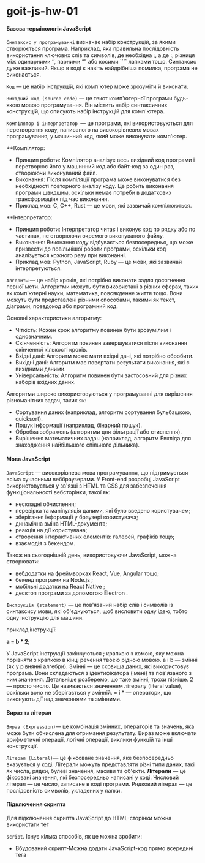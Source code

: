 # goit-js-hw-01

#### **Базова термінологія JavaScript**

`Синтаксис у програмуванні` визначає набір конструкцій, за якими створюється
програма. Наприклад, яка правильна послідовність використання ключових слів та
символів, де необхідна ;, а де :, різниця між одинарними ‘’, парними “” або
косими ```` лапками тощо. Синтаксис дуже важливий. Якщо в коді є навіть
найдрібніша помилка, програма не виконається.

`Код` — це набір інструкцій, які комп'ютер може зрозуміти й виконати.

`Вихідний код (source code)` — це текст комп'ютерної програми будь-якою мовою
програмування. Він містить набір синтаксичних конструкцій, що описують набір
інструкцій для комп'ютера.

`Компілятор і інтерпретатор `— це програми, які використовуються для
перетворення коду, написаного на високорівневих мовах програмування, у машинний
код, який може виконувати комп'ютер.

\*\*Компілятор:

- Принцип роботи: Компілятор аналізує весь вихідний код програми і перетворює
  його у машинний код або байт-код за один раз, створюючи виконуваний файл.
- Виконання: Після компіляції програма може виконуватися без необхідності
  повторного аналізу коду. Це робить виконання програми швидшим, оскільки немає
  потреби в додаткових трансформаціях під час виконання.
- Приклад мов: C, C++, Rust — це мови, які зазвичай компілюються.

\*\*Інтерпретатор:

- Принцип роботи: Інтерпретатор читає і виконує код по рядку або по частинах, не
  створюючи окремого виконуваного файлу.
- Виконання: Виконання коду відбувається безпосередньо, що може призвести до
  повільнішої роботи програми, оскільки код аналізується кожного разу при
  виконанні.
- Приклад мов: Python, JavaScript, Ruby — це мови, які зазвичай інтерпретуються.

`Алгоритм` — це набір кроків, які потрібно виконати задля досягнення певної
мети. Алгоритми можуть бути використані в різних сферах, таких як комп'ютерні
науки, математика, повсякденне життя тощо. Вони можуть бути представлені різними
способами, такими як текст, діаграми, псевдокод або програмний код.

Основні характеристики алгоритму:

- Чіткість: Кожен крок алгоритму повинен бути зрозумілим і однозначним.
- Скінченність: Алгоритм повинен завершуватися після виконання скінченної
  кількості кроків.
- Вхідні дані: Алгоритм може мати вхідні дані, які потрібно обробити.
- Вихідні дані: Алгоритм має повертати результати виконання, які є вихідними
  даними.
- Універсальність: Алгоритм повинен бути застосовний для різних наборів вхідних
  даних.

Алгоритми широко використовуються у програмуванні для вирішення різноманітних
задач, таких як:

- Сортування даних (наприклад, алгоритм сортування бульбашкою, quicksort).
- Пошук інформації (наприклад, бінарний пошук).
- Обробка зображень (алгоритми для фільтрації або стиснення).
- Вирішення математичних задач (наприклад, алгоритм Евкліда для знаходження
  найбільшого спільного дільника).

#### **Мова JavaScript**

`JavaScript` — високорівнева мова програмування, що підтримується всіма
сучасними веббраузерами. У Front-end розробці JavaScript використовується у
зв'язці з HTML та CSS для забезпечення функціональності вебсторінки, такої як:

- нескладні обчислення;
- перевірка та маніпуляція даними, які було введено користувачем;
- зберігання інформації у браузері користувача;
- динамічна зміна HTML-документа;
- реакція на дії користувача;
- створення інтерактивних елементів: галерей, графіків тощо;
- взаємодія з бекендом.

Також на сьогоднішній день, використовуючи JavaScript, можна створювати:

- вебдодатки на фреймворках React, Vue, Angular тощо;
- бекенд програми на Node.js ;
- мобільні додатки на React Native ;
- десктоп програми за допомогою Electron .

`Інструкція (statement)` — це пов'язаний набір слів і символів із синтаксису
мови, які об'єднуються, щоб висловити одну ідею, тобто одну інструкцію для
машини.

приклад інструкції:

**a = b \* 2;**

У JavaScript інструкції закінчуються ; крапкою з комою, яку можна порівняти з
крапкою в кінці речення твоєю рідною мовою. a і b — змінні (як у рівнянні
алгебри). Змінні — це сховища даних, які використовує програма. Вони складаються
з ідентифікатора (імені) та пов'язаного з ним значення. Детальніше розберемо, що
таке змінні, трохи пізніше. 2 — просто число. Це називається значенням літералу
(literal value), оскільки воно не зберігається у змінній. = і \* — оператори, що
виконують дії над значеннями та змінними.

#### **Вираз та літерал**

`Вираз (Expression)`— це комбінація змінних, операторів та значень, яка може
бути обчислена для отримання результату. Вираз може включати арифметичні
операції, логічні операції, виклики функцій та інші конструкції.

`Літерал (Literal)`— це фіксоване значення, яке безпосередньо вказується у коді.
Літерали можуть представляти різні типи даних, такі як числа, рядки, булеві
значення, масиви та об'єкти. **Літерали** — це фіксовані значення, які
безпосередньо написані у коді. Числовий літерал — це число, записане в коді
програми. Рядковий літерал — це послідовність символів, укладених у лапки.

#### **Підключення скрипта**

Для підключення скрипта JavaScript до HTML-сторінки можна використати тег

`script`. Існує кілька способів, як це можна зробити:

- Вбудований скрипт-Можна додати JavaScript-код прямо всередині тега <script>
  всередині тега <head>:
- Зовнішній скрипт-По-перше, треба створити окремий файл із розширенням .js, що
  містить JavaScript-код. Потім під'єднати цей файл до HTML-сторінки за
  допомогою тега <script>, вказавши шлях до файлу в атрибуті src: \*\*\_Тег
  <script> з атрибутом defer можна вставити як у <head>, так і в <body> — немає
  жодної різниці._**

Атрибут `defer` вказує браузеру, що скрипт повинен бути виконаний після того, як
HTML-документ буде повністю завантажений. Це дозволяє уникнути затримки
відображення вмісту сторінки.

У багатьох випадках краще використовувати зовнішні скрипти, щоб зробити код
більш читабельним, зручним для підтримки та перевикористання.

**Суворий режим** Суворий режим (англ. strict mode) у JavaScript — це
спеціальний режим виконання коду, який дає змогу переводити скрипт у режим
повної відповідності сучасному стандарту. Це запобігає певним помилкам,
наприклад, використанню небезпечних і застарілих конструкцій, що робить код
надійнішим та дозволяє легше його підтримувати.

Щоб увімкнути суворий режим, потрібно додати директиву 'use strict'; на початок
скрипта. Наприклад:

`'use strict'; // Код у суворому режимі`

**Виведення даних** Розробнику потрібно перевіряти правильність роботи програми
в певний момент часу та виводити інформацію в певному місці коду. Для цього є
консоль в інструментах розробника браузера на вкладці Console. Наступні
комбінації клавіш відкривають інструменти розробника на вкладці Console: Windows
і Linux — Ctrl + Shift + J; MacOS — Command + Option + J .

#### **Метод console.log()**

Щоб вивести дані в консоль розробника використовується метод `console.log()`.

console.log(value); Значення value, яке вказано в круглих дужках, буде виведено
в консоль розробника при виконанні програми.

console.log("JavaScript is awesome!"); console.log(10); При виконанні цього коду
в консоль розробника будуть послідовно виведені рядок і число.

#### **Змінні та типи даних**

`Оголошення змінних` `Змінна` — це контейнер, який використовується для
зберігання даних. Змінна складається з:

- ідентифікатора (унікального імені);
- області памяті, де зберігається її значення. Змінну можна уявити, як коробку з
  написом (іменем), у якій щось лежить (значення).

У JavaScript оголошення змінних може виконуватися за допомогою трьох основних
ключових слів: var, let та const. Кожне з них має свої особливості і
використовується в різних контекстах.

- **`var`**: Використовуйте для змінних зі старим кодом, але будьте обережні з
  підняттям.
- **`let`**: Використовуйте для змінних, які можуть змінюватися в межах блоку.
- **`const`**: Використовуйте для констант, які не повинні змінюватися.

Після ключового слова, через пробіл, вказується ім'я змінної (у прикладі: age та
username). Щоб присвоїти змінній значення, використовують оператор присвоєння =
Інструкція оголошення змінної закінчується крапкою з комою ; .

**Перевизначення значення** Для перевизначення значення раніше оголошеної
змінної треба після імені такої змінної поставити літерал присвоєння`=`і після
нього записати нове значення. Для оголошення змінної, якій згодом можна задати
нове значення, використовується ключове слово `let`.

`Змінним, оголошеним через let, необов'язково відразу задавати значення. У разі оголошення змінної без значення, змінна ініціалізується зі спеціальним значенням undefined (англ. не визначено).`

**різниця між `const` і `let`**

Основна відмінність між const і let полягає в можливості перевизначення значення
змінної після її оголошення. Ключове слово `const` запобігає перевизначенню
значення для змінної. Ключове слово `let` дозволяє змінювати значення змінної
після її оголошення.

Правило використання const та let може бути таким: — Використовуй const за
замовчуванням для оголошення змінних. — Використовуй let, якщо потрібно
змінювати значення змінної під час виконання скрипту. Це правило допоможе писати
більш надійний, зрозумілий код, який легко підтримувати.

**Найменування**

1. Імена змінних можуть складатися з літер (a-z, A-Z), цифр (0-9), символів
   підкреслення (\_) та знака долара ($).
2. Першим символом в імені змінної має бути літера латиниці, символ підкреслення
   або знак долара. Інші символи можуть бути будь-якими з допустимих.
3. Імена змінних чутливі до регістру, тобто змінні user, usEr та User вважаються
   різними змінними. При camelCase нотації \*\*\*\*перше слово пишеться малими
   літерами, а кожне наступне починається з великої літери, наприклад: user,
   getUserData, isActive, activeGuestCount

`!!!` існують зарезервовані ключові слова. Ці слова мають спеціальне значення та
використовуються для певних конструкцій у мові. Не можна використовувати ключові
слова як імена змінних, оскільки це спричинить помилки в коді.

**Типи даних**

Примітивні типи даних використовуються для зберігання та обробки різних видів
інформації у програмі. JavaScript змінна не обмежена певним типом даних, тому
може зберігати значення різних типів.

Числа `(Number)` можуть бути позитивними чи негативними, цілими або дробовими.
Ціла та дробова частини числа розділяються крапкою. const age = 20; const salary
= 3710.84;

Рядок `(String)` є послідовністю символів, вкладених в одинарні '' або подвійні
лапки "". const username = 'Mango995'; const description = "JavaScript is
awesome!";

Логічний тип даних `(Boolean)` має лише два значення: true і false. На відміну
від рядків, логічний тип даних пишеться без лапок. Порівняй: true — це логічне
значення; "true" — це рядок, що містить слово true.

**Спеціальні значення**

У JavaScript існують два спеціальні значення: `null` і `undefined`. Обидва
означають відсутність значення.

`null` явно вказує на відсутність значення та часто використовується
розробниками для позначення порожнього значення. Це значення має бути явно
присвоєно змінній, щоб вказати, що змінна не містить ніяких дійсних даних.

Значення `undefined` автоматично присвоюється змінній, якщо:

1. змінній було явно задано значення undefined ; змінна була оголошена, але ще
   не була ініціалізована значенням.

2. Значення undefined вказує на невизначеність значення змінної, тобто каже нам,
   що значення на даний момент невідоме чи невизначене.

**Оператор `typeof`**

Оператор `typeof` використовується для визначення типу даних значення або
виразу.

const quantity = `17`; console.log(typeof quantity);

// виведе `"number"`

const message = `"JavaScript is awesome!"`; console.log(typeof message);

// виведе `"string"`

const isSidebarOpen = `false`; console.log(typeof isSidebarOpen);

// виведе `"boolean"`

let username; console.log(typeof username);

// виведе `"undefined"`

let status = `null`; console.log(typeof status);

// виведе `"object"`

**Арифметичні операції**

Оператор `(+)` використовується для складання двох чисел.

Оператор `(-)` використовується для віднімання одного числа від іншого.

Оператор `(*)` використовується для множення двох чисел.

Оператор `(/)` використовується для ділення одного числа на інше.

Оператор `(%)` повертає остачу від ділення одного числа на інше.

Оператор `(**)` використовується для піднесення числа до степеня.

**Комбіновані оператори**

`Додавання`: +=. Приклад: x += y еквівалентно x = x + y

`Віднімання`: -=. Приклад: x -= y еквівалентно x = x - y

`Множення`: _=. Приклад: x _= y еквівалентно x = x \* y

`Ділення`: /=. Приклад: x /= y еквівалентно x = x / y

`Остача від ділення`: %=. Приклад: x %= y еквівалентно x = x % y

#### **Рядки**

**Конкатенація рядків**

Якщо застосувати оператор + до рядка та будь-якого іншого типу даних,
результатом буде новий рядок, що містить об'єднання вихідних значень. Це
називається `конкатенація (склеювання)`.

Під час конкатенації можна використовувати значення змінних, щоб складати рядки
з динамічними значеннями. Для цього необхідно вказати ім'я змінної, у це місце
буде підставлено її значення. Під час конкатенації будь-який тип даних буде
приведено до рядка та поєднано з іншим рядком. Проте порядок операндів має
значення. Перетворення типів відбувається лише в момент операції додавання з
рядком. До цього моменту застосовуються нормальні правила математики.

console.log(1 + "2"); // "12" console.log(1 + "2" + 4); // "124" console.log(1 +
2 + "4"); // "34"

В останньому прикладі спочатку виконується математичне додавання для перших двох
чисел 1 і 2, потім число 3 перетворюється на рядок "3" і поєднується з рядком
"4".

**Перетворення типів: `рядки`**

Перетворення типів у JavaScript — це процес зміни значення одного типу даних на
інший тип даних. Перетворення типів може відбуватися в різних ситуаціях,
наприклад, під час виконання арифметичних операцій з різними типами даних або
порівняння значень.

`Явне перетворення типів` виконується програмістом і використовується за
потребою. Для перетворення будь-якого значення на рядок можна використовувати
вбудовану функцію String(), яка повертає результат у вигляді рядка.

console.log(String(5)); // "5"

console.log(String(true)); // "true"

console.log(String(false)); // "false"

console.log(String(null)); // "null"

console.log(String(undefined)); // "undefined"

`Неявне перетворення типів` відбувається автоматично під час виконання операцій
або обчислень. Наприклад, якщо виконується операція додавання (+) між рядком та
іншим типом даних, JavaScript автоматично перетворює значення операнда на рядок
і виконує конкатенацію рядків.

console.log("5" + 3); // "53"

console.log("5" + true); // "5true"

console.log("5" + false); // "5false"

console.log("5" + null); // "5null"

console.log("5" + undefined); // "5undefined"

**Шаблонні рядки**

Шаблонні рядки — це синтаксис, який полегшує об'єднання статичного тексту з
динамічним (тобто текстом, що містить змінні, обчислення тощо). Шаблонні рядки
дозволяють уникати користування заплутаною конкатенацією та роблять код більш
читабельним.

**_Синтаксис шаблонного рядка_**

Шаблонні рядки огортаються зворотними лапками (англ. backticks) ` (``) `

Шаблонні рядки дозволяють підставляти значення змінних безпосередньо всередині
рядка за допомогою синтаксису інтерполяції `${змінна}.`

**Інтерполяція рядків** — це спосіб вставляти значення змінних і виразів
безпосередньо в рядковий літерал через плейсхолдери, які обчислюються під час
виконання.

**Довжина рядка**

Довжина рядка визначається кількістю символів у ньому. Щоб дізнатися довжину
рядка, використовується вбудована властивість `length`. Щоб отримати значення
цієї властивості, необхідно звернутися до неї через крапку після імені змінної
чи рядкового літералу.

const productName = "Repair droid";

`// Якщо у змінній зберігається рядок` console.log(productName.length); // 12

`// Якщо рядковий літерал` console.log("Repair droid".length); // 12

Використання властивості `length` дозволяє легко визначити довжину будь-якого
рядка та використовувати цю інформацію для виконання різних операцій і
перевірок.

**Індексація рядків**

Рядки — це набори символів, де кожен символ має свій порядковий номер (індекс).
Індексація елементів рядка починається з нуля. Перший символ має індекс 0,
другий — індекс 1, третій — 2 і так далі.

Для доступу до певного символу рядка ми використовуємо синтаксис квадратних
дужок, де вказуємо індекс потрібного символу: string[index], тобто
рядок[індекс].

Отримання останнього символу рядка можливе за його індексом `string[lastIndex]`.
Щоб знайти індекс останнього символу рядка, треба від довжини цього рядка
відняти одиницю `string.length - 1`

const product = "Repair droid";

const lastElementIndex = product.length - 1;

console.log(product[lastElementIndex]); // 'd'

Для доступу до останнього символу рядка без створення проміжної змінної ми
можемо вставити вираз `(product.length - 1)` безпосередньо у квадратні дужки при
зверненні до елемента.

const product = "Repair droid";

console.log(product[product.length - 1]); // 'd'

_Приклад_

const courseTopic = "JavaScript essentials";

const courseTopicLength = courseTopic.length; // Довжина рядка

const firstElement = courseTopic[0]; // Перший символ

const lastElement = courseTopic[courseTopic.length-1]; // Останній

**Оператори рівності**

У JavaScript існують оператори рівності, які дозволяють порівнювати значення та
визначати їхню рівність або нерівність.

_*Оператори несуворої рівності:*_

1. Оператор == (дорівнює) — порівнює два значення на рівність і повертає true,
   якщо значення операндів рівні. Якщо навпаки, повертає false

2. Оператор != (не дорівнює) — порівнює два значення на нерівність і повертає
   true, якщо значення операндів не рівні. Якщо навпаки, повертає false

_*Оператори суворої рівності:*_

1. Оператор === (сувора рівність) — порівнює два значення на рівність, повертає
   true, якщо значення операндів рівні та мають однаковий тип даних. В іншому
   випадку, повертає false

2. Оператор !== (сувора нерівність) — порівнює два значення на нерівність,
   повертає true, якщо значення операндів не рівні або мають різні типи даних. В
   іншому випадку, повертає false

**Перетворення типів: числа**

Для `явного перетворення` будь-якого значення в число можна використовувати
вбудовану функцію `Number()`, яка повертає результат у вигляді числа.

При перетворенні до числа:

1. true завжди приводиться до 1;
2. false , null і "" завжди приводяться до 0.

Якщо неможливо привести значення до числа, результатом перетворення буде
спеціальне значення NaN (Not a Number).

Арифметичні операції `(+, -, *, /)` виконують `неявне перетворення типів`. Якщо
у виразі присутній хоча б один із операндів з типом рядка, то обидва операнди
приводяться до чисел. Це відбувається у всіх арифметичних операціях, окрім
додавання. Памятай, що + біля рядкових операндів викликає їх з'єднання
(конкатинацію).

Для всіх інших типів операндів та операцій виконується перетворення операндів до
числа.

У разі використання операторів порівняння `(<, >, <=, >=)` також виконується
неявне перетворення типів. Якщо операнди різних типів, то перед порівнянням вони
приводяться до числа.

**Перетворення рядків у числа**

Метод `Number.parseInt()` приймає 2 аргументи:

1. Рядок. Якщо аргумент не є рядком, то він буде спочатку перетворений у рядок
2. Система числення, до якої відноситься рядок (не обовязковий аргумент, за
   замовчуванням десяткова система). Наприклад, для десяткової системи буде 10,
   для шістнадцяткової - 16 тощо..

Метод аналізує рядок зліва направо, видаляючи пробіли на початку і перетворюючи
допустимі символи у число до тих пір, поки не зіткнеться з першим недопустимим
символом. Після цього аналіз припиняється, і вже перетворене ціле число
повертається.

Якщо перші символи рядка не можуть бути перетворені на число, або рядок порожній
чи відсутній, результатом буде значення NaN (Not a Number).

console.log(Number.parseInt("5")); // 5

console.log(Number.parseInt("5.5")); // 5

console.log(Number.parseInt("5cm")); // 5

console.log(Number.parseInt("12qwe74")); // 12

console.log(Number.parseInt("12.46qwe79")); // 12

console.log(Number.parseInt("cm5")); // NaN

console.log(Number.parseInt("")); // NaN

console.log(Number.parseInt("qweqwe")); // NaN

Метод `Number.parseFloat()`аналогічний Number.parseInt() з однієї відмінністю:
перетворює рядок на число з плаваючою крапкою.

console.log(Number.parseFloat("5")); // 5

console.log(Number.parseFloat("5.5")); // 5.5

console.log(Number.parseFloat("3.14")); // 3.14

console.log(Number.parseFloat("5cm")); // 5

console.log(Number.parseFloat("5.5cm")); // 5.5

console.log(Number.parseFloat("12qwe74")); // 12

console.log(Number.parseFloat("12.46qwe79")); // 12.46

console.log(Number.parseFloat("cm5")); // NaN

console.log(Number.parseFloat("")); // NaN

console.log(Number.parseFloat("qweqwe")); // NaN

**Арифметичні функції**

Клас Math є вбудованим класом JavaScript. Цей клас надає набір методів для
виконання математичних операцій та роботи з числами.

`Math.floor(num)`: повертає найближче ціле число, яке є меншим або дорівнює
вказаному числу num. Наприклад:

console.log(Math.floor(1.3)); // 1

console.log(Math.floor(1.7)); // 1

`Math.ceil(num)`: повертає найближче ціле число, яке є більшим, або дорівнює
зазначеному числу num. Наприклад:

console.log(Math.ceil(1.3)); // 2

console.log(Math.ceil(1.7)); // 2

`Math.round(num)`: повертає значення числа після округлення до найближчого
цілого. Округлення відбувається за математичними правилами, якщо десяткова
частина числа менша 0.5, то округлення буде в меншу сторону, якщо 0.5 і більше —
то в більшу.

console.log(Math.round(1.3)); // 1

console.log(Math.round(1.7)); // 2

`Math.max(num1, num2, ...)`: повертає найбільше число з набору переданих чисел.
Наприклад:

console.log(Math.max(20, 10, 50, 40)); // 50

`Math.min(num1, num2, ...)`: повертає найменше число з набору переданих чисел.
Наприклад:

console.log(Math.min(20, 10, 50, 40)); // 10

`Math.random()`: повертає випадкове число в діапазоні від 0 (включно) до 1 (за
винятком). Наприклад:

console.log(Math.random()); // випадкове число між 0 і 1, наприклад 0.2 ...
0.9166353649342294

**Дробове число**

При виконанні операцій з дробовими числами можуть виникати неточності через
внутрішнє представлення чисел у пам'яті комп'ютера.

Наприклад, результат 0.1 + 0.2 не дорівнює 0.3. Число 0.1 у двійковій системі
числення, яку використовує комп'ютер — це нескінченний дріб. Двійкове значення
нескінченних дробів зберігається лише до певного знака, тому виникає неточність.
При додаванні 0.1 і 0.2 дві неточності складаються, виходить незначна, але все ж
таки помилка в обчисленнях.

console.log(0.1 + 0.2 === 0.3); // false

console.log(0.1 + 0.2); // 0.30000000000000004

**Як виправити цю проблему**

1. Підхід 1.

Помножити числа на досить велике число (наприклад, 10 або 100).

Виконати додавання.

Розділити результат на те саме число, щоб повернути його до початкового
масштабу.

console.log(0.1 _ 10 + 0.2 _ 10); // 3

console.log((0.1 _ 10 + 0.2 _ 10) / 10); // 0.3

2. Підхід 2.

Використовувати метод числа `toFixed()` для округлення результату до певної
кількості знаків після крапки. Метод `toFixed()` повертає рядок, що представляє
число із зазначеною кількістю знаків після крапки. Таким чином, ми можемо
отримати заокруглений результат з необхідною точністю.

console.log((0.1 + 0.2).toFixed(1)); // "0.3"

console.log((5).toFixed(2)); // '5.00'

console.log((8.762195).toFixed(4)); // '8.7622'

#### **Основи функцій**

**_Оголошення та виклик функції_**

Функція — це незалежний блок коду, який виконує певну задачу з різними
початковими значеннями. Функцію можна представити, як чорну скриньку, яка
приймає дані на вході та повертає результат на виході після виконання коду
всередині функції.

`Оголошення функції має таку структуру:`

1. Ключове слово function
2. Ім'я функції — це дієслово, що відповідає на питання "Що зробити?"
3. Пара круглих дужок ()
4. Тіло функції у фігурних дужках {}

function doStuff() {

// Тіло функції

console.log('Log inside multiply function'); }

**Виклик функції**

Коли функцію потрібно виконати, вона викликається за допомогою її імені та пари
круглих дужок.

// Оголошення функції multiply

function doStuff() {

// Тіло функції

console.log('Log inside multiply function'); }

// Виклики функції multiply

doStuff(); // 'Log inside multiply function'

**Параметри та аргументи**

`Параметри` — це локальні змінні, доступні лише всередині тіла функції.

У круглих дужках після імені функції вказуються параметри. Параметри є
перерахуванням даних, які очікує функція під час виклику.

Параметри розділяються комами. Функція може мати будь-яку кількість параметрів
або не мати їх взагалі, у такому випадку вказуються просто порожні круглі дужки.

// Оголошення параметрів x, y, z

function multiply(x, y, z) {

console.log(`Result: ${x * y * z}`); }

Під час виклику функції в круглих дужках можна `передати аргументи`, які є
значеннями для оголошених параметрів функції.

// Оголошення параметрів x, y, z

function multiply(x, y, z) {

console.log(`Result: ${x * y * z}`); }

// Передача аргументів

multiply(2, 3, 5); // "Result: 30"

multiply(4, 8, 12); // "Result: 384"

multiply(17, 6, 25); // "Result: 2550"

`!!!`

function calculate(x, y) {}

calcualate(5, 8);

`Параметри` — це локальні змінні, що вказуються у круглих дужках після імені
функції (x, y) . А `аргументи` — це значення для оголошених параметрів функції.
Отже, 5 і 8 — це аргументи.

**Повернення значення**

Оператор 'return' у JavaScript (і в багатьох інших мовах програмування)
використовується в функціях для того, щоб повернути значення з функції назад
туди, звідки вона була викликана. Коли функція виконується і досягає оператора
return, вона завершує свою роботу і повертає вказане значення.

`Приклад 1: Повернення числа`

У цьому прикладі функція add приймає два числа, додає їх і повертає результат.
Ми зберігаємо його в змінну result і виводимо в консоль.

function add(a, b) {

    return a + b; // Повертає суму a і b

}

const result = add(5, 3); // Викликаємо функцію і зберігаємо результат

console.log(result); // Виведе: 8

`Приклад 2: Повернення рядка`

Тут функція greet приймає ім'я і повертає рядок з привітанням. Ми знову
зберігаємо результат у змінну і виводимо його.

function greet(name) {

    return "Hello, " + name + "!"; // Повертає привітання

}

const message = greet("Alice"); // Викликаємо функцію з аргументом "Alice"

console.log(message); // Виведе: Hello, Alice!

`Приклад 3: Завершення функції`

У цьому прикладі, якщо вік менше 18, функція повертає повідомлення про те, що ви
занадто молоді, і вона закінчує свою роботу. Якщо вік 18 або більше, то
повертається інше повідомлення

function checkAge(age) {

    if (age < 18) {

        return "You are too young."; // Якщо вік менше 18, повертаємо повідомлення
    }
    return "You are an adult."; // Інакше повертаємо інше повідомлення

}

console.log(checkAge(15)); // Виведе: You are too young.

console.log(checkAge(20)); // Виведе: You are an adult.

**Порядок виконання коду**

Коли інтерпретатор зустрічає виклик функції, він зупиняє виконання поточного
коду й починає виконувати код з тіла функції.

Після того, як весь код у функції буде виконано, інтерпретатор повертає
управління в те місце, звідки був здійснений виклик функції, і продовжує
виконання коду програми, що залишився.

**Область видимості функції**

Область видимості функції (або `scope` функції) — це контекст, у якому змінні
доступні для використання.Область видимості визначає, де змінна доступна для
використання. Глобальні змінні доступні скрізь, локальні — тільки в межах
функцій, а блочні — тільки в межах певного блоку коду.

1. Глобальна область видимості

Змінні, оголошені поза будь-якої функції, мають глобальну область видимості.
Вони доступні з будь-якої частини коду.

2. Локальна область видимості

Змінні, оголошені всередині функції, мають локальну область видимості. Вони
доступні тільки всередині цієї функції.

3. Блочна область видимості

Змінні, оголошені за допомогою let або const в блоці (наприклад, в циклі або
умовному операторі), мають блочну область видимості.

# goit-js-hw-02

#### **Розгалуження**

**Інструкція `if`**

Інструкція `if` дозволяє виконати певний блок коду тільки в тому випадку, якщо
задана умова істинна (тобто приймає значення true).

Коли інтерпретатор зустрічає інструкцію if, він обчислює вказану умову в круглих
дужках (condition), перетворюючи її до логічного типу (boolean). Якщо умова
(condition) перетворюється до `true`, виконується блок коду, написаний у
фігурних дужках {} — (statement).

Якщо умова (condition) перетворюється до `false`, блок коду не виконається і
продовжиться виконання програми, що іде після інструкції if.

**Інструкція `if...else`**

Якщо умова (condition) перетворюється до `true`, то виконається код блоку `if`
(if block statements).

Якщо умова (condition) перетворюється до `false`, то виконається код блоку
`else` (else block statements).

**лок `else...if`**

Конструкція else...if розширює конструкцію if...else і дозволяє перевірити та
зреагувати на виконання або невиконання `кількох умов`.

const grade = 85;

if (grade >= 90) {

console.log("Perfectly");

} else if (grade >= 80) {

console.log("Good");

} else if (grade >= 70) {

console.log("Satisfactorily");

} else {

console.log("Unsatisfactorily"); }

**Тернарний оператор**

`Тернарний оператор` — це коротша синтаксична заміна інструкції if...else.
Тернарний оператор дозволяє виконувати певну частину коду залежно від умови.

`<condition> ? <expression if condition is true> : <expression if condition is false>`

Тернарний оператор рекомендується використовувати у найпростіших випадках
операції присвоєння чи повернення. Однак не рекомендується використовувати його
для складних розгалужень, оскільки це може ускладнити читання та розуміння коду.

**Оператор `switch`**

Оператор `switch` дозволяє виконувати різні дії залежно від значення виразу.
Використання switch є більш компактним і зручним способом для порівняння виразів
з кількома варіантами, ніж інструкції `if...else та else...if.`

const fruit = 'apple';

switch (fruit) {

case 'apple':

    console.log('Apple selected');

    break;

case 'banana':

    console.log('Banana selected');

    break;

case 'orange':

    console.log('Orange selected');

    break;

default:

    console.log('The fruit is unknown');

}

Оператор `break` додається наприкінці кожного блоку case. Функція оператора
`break` — перервати подальші перевірки й відразу перейти до коду, що йде після
`switch`, щойно виконався якийсь із блоків case. Якщо жодного збігу значень не
відбулося, необхідно виконати код за замовчуванням. Для цього в кінці після всіх
блоків `case `додається блок `default`.

Якщо `break` не вказано, виконання коду продовжиться в наступному case і далі.
Така поведінка називається `"провалюванням" (fall-through)`. Якщо потрібно, щоб
кілька блоків case виконували той самий код, можна опустити оператор break між
ними.

### **Логічні оператори**

**Перетворення типів: `логічне`**

1. Логічні значення

Логічні значення true та false залишаються незмінними.

2. Числа

Число 0, значення NaN, null і undefined завжди перетворюються на false. Усі інші
числа перетворюються на true.

3. Рядки

Порожній рядок ("") приводиться до false. Будь-які інші не пусті рядки
приводяться до true.

_`Запам'ятай 6 випадків, які приводяться до false:`_

1. 0
2. ""
3. Nan
4. null
5. undefined
6. false

**Логічне `«І» &&`**

Оператор "І" зліва направо перевіряє почергово обидва операнди на істинність та
повертає або значення останнього істинного (тільки правого) операнда, або
першого хибного (лівого чи правого), на якому він запнувся.

**Логічне `«АБО»`**

Оператор `"АБО" (||)` перетворює всі операнди до логічного типу
`(true або false)` і повертає значення одного з них. Дозволяє перевіряти, чи є
хоча б один із операндів "істинним". Обчислення оператора відбувається
`зліва направо`.

Оператор "АБО" замикається на вірному операнді і повертає значення операнда, на
якому запнувся, або значення крайнього правого операнда. Якщо лівий операнд був
перетворений на true, правий операнд не обчислюється.

**Логічне `«НІ»`**

Усі оператори, які ми розглядали раніше, були `бінарними`. Бінарні оператори
містять два операнди: лівий і правий. Логічне `«НІ»` `(!)` — це `унарний`
оператор — він виконує операцію над одним операндом праворуч.

`!expression`

### **Методи рядків**

**Властивості**

`_властивості_` — це описові характеристики сутності. У прикладі з кавою — це
колір, кількість цукру, температура. Наприклад, у програмуванні рядок має
властивість length, яка повертає кількість символів у рядку. Для доступу до
властивості використовується синтаксис із крапкою:

objectName.method

**Методи**

`_Методи_` — це дії, які можна виконати із сутністю, такі як додати цукор чи
підігріти. У програмуванні дані також заздалегідь мають певні методи, які
дозволяють виконувати різні операції, наприклад, перетворення рядка в різний
регістр. Виклик методу дуже схожий на доступ до властивості, але наприкінці
додаються круглі дужки, як при виклику функції:

objectName.method()

`_\_Mетод toUpperCase()_\_` - для перетворення рядка у верхній регістр:

const message = "JavaScript is awesome"; console.log(message.toUpperCase()); //
"JAVASCRIPT IS AWESOME"

`_\_Метод slice()_\_` використовується для створення копії частини або всього
рядка без зміни оригінального рядка.Метод slice() корисний, коли потрібно
отримати певну частину рядка або створити копію для подальшого використання, не
змінюючи вихідний рядок.

const fullName = "Jacob Mercer"; console.log(fullName.slice(0, 4)); // 'Jaco'
console.log(fullName.slice(3, 9)); // 'ob Mer' console.log(fullName.slice(0,
fullName.length)); // 'Jacob Mercer'

`_\_Методи toLowerCase( нижній регістр) і toUpperCase(верхній регістр)_\_`
використовуються для зміни регістру символів у рядку. Обидва методи не змінюють
вихідний рядок, а повертають новий рядок у відповідному регістрі.

`_\_Метод includes()_\_` використовується для перевірки наявності підрядка у
рядку. Він повертає логічне значення true, якщо підрядок знайдено, і false, якщо
підрядок відсутній.

const message = "Please buy our stuff!"; const hasSpam =
message.includes("buy");

if (hasSpam) { console.log("Warning: This message contains forbidden words."); }
else { console.log("You can safely open this message."); }

`_\_Методи startsWith() і endsWith()_\_`призначені для перевірки початку й
закінчення рядка відповідно. Вони повертають булеве значення true або false,
залежно від того, чи відповідає початок або кінець рядка заданому значенню

`_\_Метод indexOf()_\_` використовується для пошуку першого входження підрядка в
рядок. Він повертає: індекс першого входження (індекс першого символу) підрядка,
якщо він знайдений або -1, якщо підрядок не виявлено

`_\_Метод trim()_\_` використовується для видалення початкових і кінцевих
пробілів із рядка. Метод trim() не змінює вихідний рядок, а повертає новий рядок
без початкових і кінцевих пробілів.

### **Цикли**

Цикли використовуються для багаторазового повторення однієї частини коду.

`**Цикл**` — керуюча конструкція, призначена для організації багаторазового
виконання набору інструкцій.

`**Тіло циклу**` — послідовність інструкцій, призначена для багаторазового
виконання.

`**Ітерація**` — одиничне виконання тіла циклу.

`**Умова виходу**` — вираз, що визначає, чи буде в черговий раз виконуватися
ітерація, або цикл завершиться.

`**_\_Цикл while_\_**` це цикл з передумовою, тобто він виконується доки істинна
певна умова, зазначена перед його початком. Цю умову перевіряють до виконання
тіла циклу, тому тіло може бути не виконано жодного разу, якщо умова від самого
початку хибна.

let clientCounter = 18; const maxClients = 25;

while (clientCounter < maxClients) { console.log(clientCounter); clientCounter
+= 1; }

`**_\_Цикл do…while_\_**` Цикли while і do...while працюють схожим чином, але
мають одну ключову відмінність. Під час використання циклу do...while код у тілі
циклу виконується принаймні один раз, навіть якщо умова не виконується з самого
початку.

`**_\_Цикл for_\_**` також дозволяє виконувати код, що повторюється, багато
разів. На відміну від циклів while і do…while, цикл for має змінну-лічильник.
Змінна-лічильник оголошується за допомогою ключового слова `**let**` (оголошення
через `**const видасть помилку**`). На кожній ітерації після виконання коду з
тіла циклу вона змінює своє значення від заданого початкового до кінцевого з
певним кроком.

for (Ініціалізація; Умова; Пост-вираз) { // Тіло циклу }

`Ініціалізація` — виконується один раз перед початком циклу. Тут оголошується
змінна-лічильник і вказується її початкове значення.

`Умова` — це вираз, який оцінюється перед кожною ітерацією (повторенням) циклу.
Якщо умова перетворюється на**true**, то виконується тіло циклу. Якщо умова
перетворюється на false, то цикл завершується.

`Пост-вираз` — це вираз, який виконується в кінці кожної ітерації циклу, перед
перевіркою умови. Використовується для оновлення значення змінної-лічильника.

`Тіло циклу` — це блок коду, який буде виконуватися на кожній ітерації циклу,
якщо умова перетворюється на true.

**Інкремент і декремент** це операції, які відповідно збільшують або зменшують
значення числової змінної на одиницю і одразу ж зберігають оновлене значення у
цій змінній. Існують два види інкременту та декременту: `_префіксний_` і
`_постфіксний_`. Ці операції корисні, коли тобі потрібно змінювати значення
змінних одразу на одиницю, що може бути важливо, наприклад, при створенні
лічильників у циклах, замість комбінованих операторів += і -=.

`_*Інкремент*_`

Префіксний інкремент (++value) спочатку збільшує значення змінної, а потім
використовує нове значення у виразі.

Постфіксний інкремент (value++) спочатку використовує поточне значення змінної у
виразі, а потім виконує збільшення значення.

`_*Декремент*_`

Префіксний декремент (--value) спочатку зменшує значення змінної, а потім
використовує нове значення у виразі.

Постфіксний декремент (value--) спочатку використовує поточне значення змінної у
виразі, а потім виконує зменшення значення.

**Оператор break**

Оператор break використовується в циклі для переривання його виконання. Коли
оператор break зустрічається всередині циклу, виконання циклу негайно
припиняється, і керування передається до наступної інструкції після циклу.

`Оператор break і функції` оператор break не припиняє виконання функції, а
тільки перериває цикл. Для того щоб переривати виконання одразу циклу і функції
і повернути результат у зовнішній код, є оператор return.

# goit-js-hw-03

### Масиви і функції

`Масив` — це впорядкована структура даних, яка використовується для зберігання
колекції елементів. Масиви можуть містити елементи різних типів даних, таких як
числа, рядки, булеві значення тощо.

Для `створення масиву в JavaScript використовується літерал масиву`: квадратні
дужки []. Усередині дужок перераховуються елементи масиву, розділені комами. Ось
приклад створення масиву:

const planets = ['Earth', 'Mars', 'Venus']; // масив рядків

const numbers = [1, 2, 3, 4, 5]; // масив чисел

const mixed = ['apple', 10, true]; // масив з елементами різних типів

**_Доступ до елементів_**

`Масив` — це впорядкована колекція елементів, де кожен елемент має свій
порядковий номер, який називається індексом. `Індексація елементів масиву`
починається з нуля, тобто перший елемент має індекс 0, другий елемент — індекс 1
і так далі.

const planets = ['Earth', 'Mars', 'Venus'];

console.log(planets[0]); // 'Earth'

console.log(planets[1]); // 'Mars'

console.log(planets[2]); // 'Venus'

console.log(planets[3]); // undefined

**_Перевизначення значення елемента_**

Елементи масиву можна змінювати, звернувшись до них за індексом і присвоївши
нове значення. Цей процес називається "перевизначенням" значення елемента.

const planets = ['Earth', 'Mars', 'Venus', 'Uranus'];

planets[0] = 'Jupiter';

planets[2] = 'Neptune';

console.log(planets); // ['Jupiter', 'Mars', 'Neptune', 'Uranus']

**_Довжина масиву_**

Довжина масиву, тобто кількість його елементів, зберігається у властивості
length. Це динамічна величина, яка автоматично змінюється під час додавання або
видалення елементів.

const planets = ['Earth', 'Mars', 'Venus'];

console.log(planets.length); // 3

**_Індекс останнього елемента_**

Щоб знайти значення останнього елемента масиву, нам потрібно знати його індекс.
Індекс останнього елемента можна визначити за допомогою формули довжина_масиву
-1.

Оскільки індексація елементів масиву починається з 0, а довжина масиву зберігає
загальну кількість елементів, віднімаючи 1 від довжини масиву, ми отримуємо
індекс останнього елемента.

const planets = ["Earth", "Mars", "Venus"];

const lastElementIndex = planets.length - 1;

console.log(planets[lastElementIndex]); // "Venus"

**_Присвоєння за посиланням і за значенням_**

Фундаментальною відмінністю складних типів від примітивів є те, як вони
зберігаються і копіюються.

Примітиви: рядки, числа, буль, null і undefined, під час присвоювання копіюються
цілком, за значенням `(by value)`. Усі примітивні типи присвоюються за
значенням, тобто створюється копія.

let a = 5;

let b = a; // копія значення

b = 10;

console.log(a); // 5 (не змінився)

Зі складними типами все не так. У змінній, якій, наприклад, присвоєно масив,
зберігаються не самі значення елементів масиву, а адреса того місця в пам'яті,
де цей масив розташовано. Іншими словами — посилання (покажчик) на нього.

const user1 = { name: "Ana" };

const user2 = user1; // те саме посилання

user2.name = "Bogdan";

console.log(user1.name); // "Bogdan" (зміни видно в обох)

Отже, вони передаються за посиланням `(by reference)`.Масиви (складний тип)
присвоюються за посиланням, тобто змінна просто отримує посилання (покажчик у
пам'яті) на вже існуючий масив. Два масиви ніколи не дорівнюють один одному,
навіть якщо вони порожні або в них однакові елементи.

const arr1 = [1, 2];

const arr2 = arr1; // спільне посилання

arr2.push(3);

console.log(arr1); // [1, 2, 3]

**_Приведення типів: масиви_**

Явне і не явне приведення типів масивів здійснюється за необхідності виконати
операції або порівняння, які вимагають сумісності типів даних.

`Масив → Рядок`

При перетворенні масиву в рядок усі елементи масиву об'єднуються в один рядок,
розділений комами.

const array = [1, true, "Poly"];

console.log(String(array));// "1,true,Poly"

console.log(array + "5"); // "1,true,Poly5"

`Масив → Число`

При перетворенні масиву в число алгоритм складається з двох кроків:

спочатку масив приводиться до рядка, а потім цей рядок приводиться до числового
значення.

Наприклад, порожній масив приводиться до порожнього рядка, який приводиться до
числа 0.

console.log(Number([])); // 0

console.log(Number([1])); // 1

console.log(Number([1, 2, 3])); // NaN

`Масив → Логічне значення (буль)`

При перетворенні масиву в логічне значення будь-який масив, навіть порожній,
перетворюється на `true`.

**_Методи масиву_**

Методи масиву дозволяють додавати, видаляти, змінювати та виконувати інші
операції над елементами масиву.

`Метод join()`

Метод масиву join(delimiter) дозволяє об'єднати елементи масиву в рядок. У
результуючому рядку елементи будуть розділені символом або групою символів,
зазначених у delimiter.

const words = ["JavaScript", "is", "amazing"];

console.log(words.join("")); // 'JavaScriptisamazing'

console.log(words.join(" ")); // 'JavaScript is amazing'

console.log(words.join("-")); // 'JavaScript-is-amazing'

`Метод split()`

Метод рядків split(delimiter) виконує зворотну операцію порівняно з методом
масивів join(delimiter). Він дозволяє перетворити рядок на масив, розбивши його
за вказаним роздільником delimiter.

const name = "Mango";

const letters = name.split("");

console.log(letters); // ["M", "a", "n", "g", "o"]

const message = "JavaScript essentials";

const words = message.split(" ");

console.log(words); // ["JavaScript", "essentials"]

const slug = "amazing-french-recipes";

const slugParts = slug.split("-");

console.log(slugParts); // ["amazing", "french", "recipes"]

`Метод slice()`

Метод масиву slice(begin, end) повертає новий масив, що містить копію частини
вихідного масиву, не змінюючи його. Копія створюється від індексу begin до, але
не включаючи індекс end.

const planets = ["Earth", "Mars", "Venus", "Jupiter", "Saturn"];

console.log(planets.slice(0, 2)); // ['Earth', 'Mars']

console.log(planets.slice(0, 4)); // ['Earth', 'Mars', 'Venus', 'Jupiter']

console.log(planets.slice(1, 3)); // ['Mars', 'Venus']

Якщо `не вказати параметри begin і end`, буде створено повну копію вихідного
масиву:

console.log(planets.slice()); // ["Earth", "Mars", "Venus", "Jupiter", "Saturn"]

Якщо `не вказати end`, копіювання відбуватиметься від begin до кінця масиву:

console.log(planets.slice(2)); // ["Venus", "Jupiter", "Saturn"]

Якщо `значення begin негативне`, а end не вказано, будуть скопійовані останні
begin елементів (тобто стільки елементів з кінця, скільки вказано в параметрі
begin):

console.log(planets.slice(-2)); // ["Jupiter", "Saturn"]

`Метод concat()`

Метод concat(arr1, arr2, ..., arrN) використовується для об'єднання двох або
більше масивів. Зверни увагу, що вихідні масиви firstArray і secondArray
залишаються незмінними після виклику concat(). Метод concat() створює і повертає
новий масив, що містить усі елементи об'єднаних масивів. Порядок аргументів
методу визначає порядок розташування елементів у новому масиві.

const firstArray = ["Mercury", "Venus"];

const secondArray = ["Mars", "Jupiter"];

const result = firstArray.concat(secondArray);

console.log(firstArray); // ["Mercury", "Venus"];

console.log(secondArray); // ["Mars", "Jupiter"];

console.log(result); // ["Mercury", "Venus", "Mars", "Jupiter"];

`Метод indexOf()`

Метод масиву indexOf(elem) використовується для визначення індексу першого
входження елемента elem у масиві. Він повертає індекс елемента, якщо він
знайдений, або -1, якщо елемент не знайдений. Метод indexOf() виконує сувору
рівність (===) при порівнянні елементів.

const clients = ["Mango", "Ajax", "Poly", "Kiwi", "Poly"];

console.log(clients.indexOf("Poly")); // 2

console.log(clients.indexOf("Monkong")); // -1

`Метод push()`

Метод масиву push() використовується для додавання одного або більше елементів у
кінець масиву.За допомогою циклу ми можемо виконувати повторювані операції і
використовувати метод push для додавання нових елементів у масив на кожній
ітерації. Це дуже корисно, коли нам потрібно створити масив з елементами, які
можна динамічно додавати.

const planets = ["Earth", "Mars", "Venus"];

planets.push("Jupiter");

console.log(planets); // ['Earth', 'Mars', 'Venus', 'Jupiter']

planets.push("Saturn", "Neptune");

console.log(planets); // ['Earth', 'Mars', 'Venus', 'Jupiter', "Saturn",
"Neptune"]

**_Ітерація по масиву_**

Ітерація по масиву з використанням циклу for дозволяє перебрати елементи масиву
і виконати певну дію для кожного елемента.

const planets = ["Earth", "Mars", "Venus"];

for (let i = 0; i < planets.length; i += 1) { console.log(planets[i]); }

---

function getEvenNumbers(start, end) {

const result = [];

for (let i = start; i <= end; i += 1) {

    if (i % 2 === 0) {

      result.push(i);

    }

}

return result;

}

`Метод includes()`

Метод масиву includes() використовується для перевірки наявності певного
елемента в масиві. Він повертає логічне значення
`true`,`якщо елемент знайдено в масиві, і`false`, якщо елемент відсутній.

const planets = ["Earth", "Mars", "Venus"];

console.log(planets.includes("Earth")); // true

console.log(planets.includes("Mars")); // true

console.log(planets.includes("Venus")); // true

console.log(planets.includes("Jupiter")); // false

---

Метод includes() можна поєднувати з розгалуженнями для перевірки умов.

const fruits = ["apple", "banana", "orange"];

if (fruits.includes("banana")) {

console.log("The array has an element banana");

} else {

console.log("Array does not contain banana element");

}

`Цикл for...of`

Цикл for...of — це зручний спосіб перебору масиву. Тіло циклу буде виконуватися
на кожному елементі масиву. Це гарна заміна циклу for, якщо не потрібен доступ
до лічильника. Цикл for...of завжди перебирає масив від першого і до останнього
елемента, задати умову припинення циклу не можна. Якщо необхідно закінчити
виконання циклу передчасно, використовується вже знайомий оператор break.

const planets = ["Earth", "Mars", "Venus"];

for (const planet of planets) {

console.log(planet);

}

**_Функції (частина 2)_**

`Псевдомасив arguments`

Доступ до списку всіх аргументів можна отримати за допомогою спеціальної змінної
arguments. Коли ти викликаєш функцію з аргументами, arguments автоматично
створюється всередині цієї функції і заповнюється переданими значеннями
аргументів. Ця колекція схожа на масив, але насправді є псевдомасивом, тобто:

у неї є деякі властивості масивів, наприклад length;

у неї є можливість звернутися до елемента за індексом;

у неї немає методів для роботи з масивом;

її можна перебирати за допомогою циклів.

---

function multiply() {

let total = 1;

for (const arg of arguments) {

    total *= arg;

}

return total; }

console.log(multiply(1, 2, 3)); // 6

console.log(multiply(1, 2, 3, 4)); // 24

console.log(multiply(1, 2, 3, 4, 5)); // 120

---

Якщо під час роботи з `arguments` потрібно використовувати методи масиву, тоді
псевдомасив необхідно перетворити на масив, використовуючи метод `Array.from()`,
який створить масив із псевдомасиву.

function foo() { // У змінній args буде повноцінний масив з усіх аргументів

const args = Array.from(arguments);

    return args.join("-");

}

foo(1, 2, 3); // Поверне "1-2-3"

`*Параметри за замовчуванням*`

Функції можуть мати параметри зі значеннями за замовчуванням, тобто
необов'язкові параметри. Ці значення використовуються в тому випадку, якщо
функція викликається без передавання відповідного аргументу для цього параметра.
Значенням за замовчуванням може бути будь-який тип даних.

function greet(username = "Guest") {

console.log(`Hello, ${username}!`);

}

greet("Jacob"); // "Hello, Jacob!"

greet(); // "Hello, Guest!"

`Функціональний вираз (function expression)` — звичайне оголошення змінної,
значенням якої буде функція. Це альтернативний спосіб оголошення функції.

Синтаксис оголошення функції, який ти вже знаєш `(function declaration)`:

function multiply(x, y, z) {

console.log(x _ y _ z); }

Синтаксис функціонального виразу `(function expression)`:

const multiply = function (x, y, z) {

console.log(x _ y _ z); };

**Різниця** в тому, що функціональний вираз
`(function expression) не можна викликати до місця його створення`, тільки
після, тому що це буквально оголошення const змінної. A оголошення функції
`(function declaration) можна викликати до місця її створення` в коді.

`Область видимості (scope)` — механізм, який визначає доступність змінних у
коді, що виконується.

`Ланцюжок областей видимості (scope chain)` — області видимості утворюють
ієрархію, так що дочірні області мають доступ до змінних із батьківських
областей, але не навпаки.

Змінна видима для виконуваного коду, якщо вона є:

в поточній області видимості або в ланцюжку областей видимості.

Змінні, оголошені на найвищому рівні, тобто поза будь-якими конструкціями
наприклад: if, for і функцій — перебувають у глобальній області видимості і
доступні скрізь після їхнього оголошення.

Змінні, оголошені всередині інструкційif, for, функцій та інших блоків коду, що
огорнуті фігурними дужками {}, перебувають у блоковій області видимості та
доступні тільки всередині цього блоку коду або вкладених у нього.

`Стек викликів`

Під час виклику функції всередині її тіла можуть викликатися інші функції, а в
них інші тощо.

`JavaScript — однопотокова мова`, тобто в одну одиницю часу може виконуватися
тільки одна інструкція. Це означає, що вже викликані функції, які не закінчили
своє виконання, повинні чекати виконання функцій, викликаних усередині себе, для
того щоб продовжити свою роботу.

Щоб код працював контрольовано й очікувано, потрібен механізм зберігання списку
функцій, які були викликані, але ще не закінчили своє виконання, і механізм
управління послідовністю виконання цих функцій. Саме за це й відповідає стек
викликів `(call stack)`.

`Стек` — структура даних, яка працює за принципом LIFO (Last-In-First-Out),
тобто останнім прийшов — першим вийшов.

`Стек викликів (call stack)` — це структура даних, яка допомагає інтерпретатору
відстежувати послідовність і стан викликів функцій у програмі. Він показує, яка
функція зараз виконується і яка буде викликана наступною.

Коли в коді викликається функція, інтерпретатор додає її в стек викликів і
починає виконання. Будь-які функції, викликані виконуваною функцією, додаються
до стеку викликів і виконуються, щойно відбувається їхній виклик. Коли виконання
функції завершено, інтерпретатор знімає її зі стеку викликів і відновлює
виконання коду з тієї точки, де зупинився до цього. Тобто починає виконуватися
функція, запис якої лежить наступною на стеку.

`Stack frame (кадр стека, запис стека)` — структура, яка додається на стек при
виклику функції. Зберігає службову інформацію, наприклад ім'я функції та номер
рядка, у якому стався виклик.

Стек викликів не безмежний, йому відводиться кінцевий обсяг пам'яті. Іноді в
консолі можна побачити помилку "Uncaught RangeError: Maximum call stack size
exceeded" — `переповнення стека (stack overflow)`.

Це може статися при зациклюванні викликів функцій, тобто якщо йдуть нескінченні
виклики функцій і результат не повертається, то стек збільшується. Наприклад,
якщо функція викликає сама себе, що називається `рекурсією`. По досягненню межі
кількості записів стека і виникне така помилка, і скрипт "падає".
